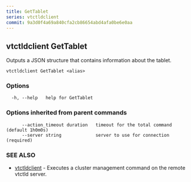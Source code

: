 ```yaml
---
title: GetTablet
series: vtctldclient
commit: 9a3d0f4a69a840cfa2cb86654abd4afa0be6e0aa
---
```

## vtctldclient GetTablet

Outputs a JSON structure that contains information about the tablet.

```
vtctldclient GetTablet <alias>
```

### Options

```
  -h, --help   help for GetTablet
```

### Options inherited from parent commands

```
      --action_timeout duration   timeout for the total command (default 1h0m0s)
      --server string             server to use for connection (required)
```

### SEE ALSO

* [vtctldclient](../)	 - Executes a cluster management command on the remote vtctld server.

